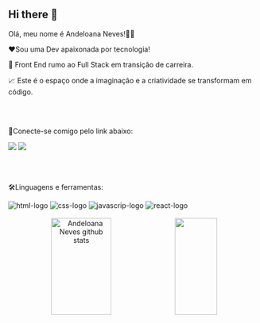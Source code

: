 ## Hi there 👋

Olá, meu nome é Andeloana Neves!👋😃



❤️Sou uma Dev apaixonada por tecnologia!

💼 Front End rumo ao Full Stack em transição de carreira.

📈 Este é o espaço onde a imaginação e a criatividade se transformam em código.

<br>
<br>



🔗Conecte-se comigo pelo link abaixo:
<div> 
  
  <a href = "mailto:andeloanarneves@gmail.com"><img src="https://img.shields.io/badge/-Gmail-%23333?style=for-the-badge&logo=gmail&logoColor=white" target="_blank"></a>
  <a href="https://www.linkedin.com/in/andeloananeves" target="_blank"><img src="https://img.shields.io/badge/-LinkedIn-%230077B5?style=for-the-badge&logo=linkedin&logoColor=white" target="_blank"></a> 
  
</div>

<br>
<br>

🛠️Linguagens e ferramentas:

<img src="https://img.shields.io/badge/HTML5-E34F26?style=for-the-badge&logo=html5&logoColor=white" alt="html-logo"/>
<img src="https://img.shields.io/badge/CSS-239120?&style=for-the-badge&logo=css3&logoColor=white" alt="css-logo" />
<img src="https://img.shields.io/badge/JavaScript-F7DF1E?style=for-the-badge&logo=javascript&logoColor=black" alt="javascrip-logo" />
<img src="https://img.shields.io/badge/React-20232A?style=for-the-badge&logo=react&logoColor=61DAFB" alt="react-logo" />


<br>
<br>

<div align="center">  
  <img width="49%" height="195px" src="https://github-readme-stats.vercel.app/api?username=Andeloana16&show_icons=true&count_private=true&hide_border=true&title_color=00bfbf&icon_color=00bfbf&text_color=c9d1d9&bg_color=0d1117" alt="Andeloana Neves github stats" /> 
  <img width="41%" height="195px" src="https://github-readme-stats.vercel.app/api/top-langs/?username=Andeloana16&layout=compact&hide_border=true&title_color=00bfbf&text_color=00bfbf&bg_color=0d1117" />
</div>



